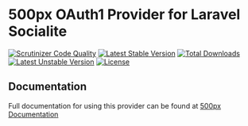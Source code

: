 # 500px OAuth1 Provider for Laravel Socialite

[![Scrutinizer Code Quality](https://img.shields.io/scrutinizer/g/SocialiteProviders/500px.svg?style=flat-square)](https://scrutinizer-ci.com/g/SocialiteProviders/500px/?branch=master)
[![Latest Stable Version](https://img.shields.io/packagist/v/socialiteproviders/500px.svg?style=flat-square)](https://packagist.org/packages/socialiteproviders/500px)
[![Total Downloads](https://img.shields.io/packagist/dt/socialiteproviders/500px.svg?style=flat-square)](https://packagist.org/packages/socialiteproviders/500px)
[![Latest Unstable Version](https://img.shields.io/packagist/vpre/socialiteproviders/500px.svg?style=flat-square)](https://packagist.org/packages/socialiteproviders/500px)
[![License](https://img.shields.io/packagist/l/socialiteproviders/500px.svg?style=flat-square)](https://packagist.org/packages/socialiteproviders/500px)

## Documentation

Full documentation for using this provider can be found at [500px Documentation](http://socialiteproviders.github.io/providers/500px/)
